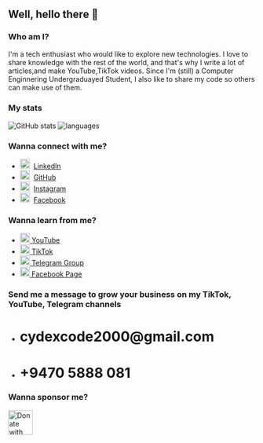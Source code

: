 ## Well, hello there 👋

### Who am I?

I'm a tech enthusiast who would like to explore new technologies.
I love to share knowledge with the rest of the world, and that's why I write a lot of articles,and make YouTube,TikTok videos.
Since I'm (still) a Computer Enginnering Undergraduayed Student, I also like to share my code so others can make use of them.

### My stats

<img align="center" src="https://github-readme-stats.vercel.app/api?username=CydexCode&show_icons=true&include_all_commits=true&theme=dracula" alt="GitHub stats" />
<img align="center" src="https://github-readme-stats.vercel.app/api/top-langs/?username=CydexCode&&exclude_repo=CydexCode&layout=compact&theme=dracula" alt="languages"/>

### Wanna connect with me?
* <img src="https://praneeth.gnomezgrave.com/assets/img/icons/linkedin.png" height="20"/>&nbsp; [LinkedIn](https://www.linkedin.com/in/sachinthana-buddhika-618ab126b)
* <img src="https://praneeth.gnomezgrave.com/assets/img/icons/github.png" height="20"/>&nbsp; [GitHub](https://github.com/CydexCode)
* <img src="https://praneeth.gnomezgrave.com/assets/img/icons/instagram.png" height="20"/>&nbsp; [Instagram](https://www.instagram.com/__sachinthana__buddhika__)
* <img src="https://praneeth.gnomezgrave.com/assets/img/icons/fb.png" height="20"/>&nbsp; [Facebook](https://www.facebook.com/sachinthana.buddhika)

### Wanna learn from me?

* <a href="https://www.youtube.com/@cydexcode" target="_blank"><img src="https://www.youtube.com/favicon.ico" height="20"/> YouTube</a></br>
* <a href="https://www.tiktok.com/@cydexcode" target="_blank"><img src="https://www.tiktok.com/favicon.ico" height="20"/> TikTok</a></br>
* <a href="https://t.me/CydexCode_Academy" target="_blank"><img src="https://telegram.org/favicon.ico" height="20"/> Telegram Group</a></br>
* <a href="https://www.facebook.com/cydexcode" target="_blank"><img src="https://www.facebook.com/favicon.ico" height="20"/> Facebook Page</a></br>


### Send me a message to grow your business on my TikTok, YouTube, Telegram channels

* <h1> cydexcode2000@gmail.com</h1>
* <h1> +9470 5888 081 </h1> 



### Wanna sponsor me?

<a href="https://www.paypal.me/CCs01" target="_blank">
  <img src="https://www.paypalobjects.com/webstatic/mktg/logo/pp_cc_mark_37x23.jpg" alt="Donate with PayPal" height="50px">
</a>




